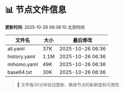 # 📊 节点文件信息

**更新时间**: 2025-10-26 06:36:10 北京时间

| 文件名 | 大小 | 最后修改 |
|--------|------|----------|
| all.yaml | 37K | 2025-10-26 06:36 |
| history.yaml | 1.1M | 2025-10-26 06:36 |
| mihomo.yaml | 49K | 2025-10-26 06:36 |
| base64.txt | 30K | 2025-10-26 06:36 |

> 🔄 文件每30分钟自动更新，确保节点的新鲜度和可用性
